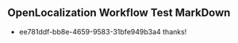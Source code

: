 ## OpenLocalization Workflow Test MarkDown
* ee781ddf-bb8e-4659-9583-31bfe949b3a4 thanks!

<!--HONumber=Sep16_HO1-->


